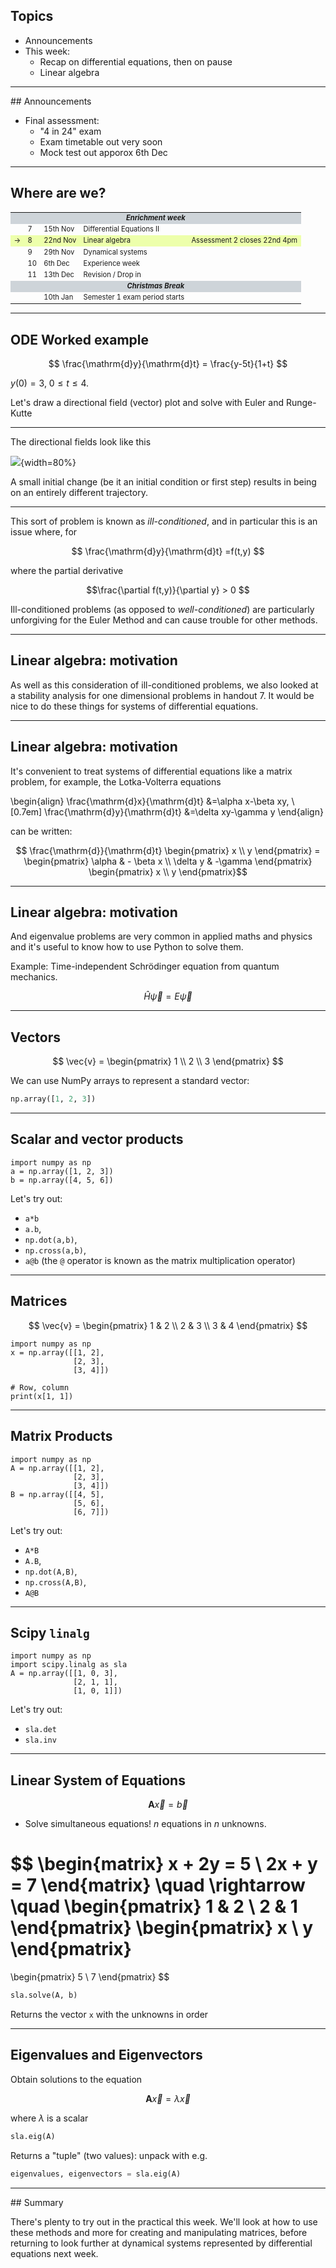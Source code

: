 
## Topics

 * Announcements
 * This week:
	* Recap on differential equations, then on pause
	* Linear algebra

---

## Announcements

* Final assessment:
	* "4 in 24" exam
	* Exam timetable out very soon
	* Mock test out apporox 6th Dec

---

## Where are we?


<table class="table" style="font-size: 0.8em;">
    <tbody>
        <tr >
            <td style="background-color: #ced4d9; text-align: center;" colspan="5"><em><strong>Enrichment week</strong></em></td>
        </tr>
        <tr>
          <td></td>
            <td>7</td>
            <td>15th Nov</td>
            <td>Differential Equations II</td>
            <td></td>
        </tr>
        <tr  style="background-color: #edffab;">
            <td>→</td>
          <td>8</td>
          <td>22nd Nov</td>
            <td>Linear algebra</td>
            <td>Assessment 2 closes 22nd 4pm</td>
        </tr>
        <tr >
            <td></td>
          <td>9</td>
          <td>29th Nov</td>
            <td>Dynamical systems</td>
            <td></td>
        </tr>
        <tr >
            <td></td>
          <td>10</td>
          <td>6th Dec</td>
            <td>Experience week</td>
            <td></td>
        </tr>
        <tr >
            <td></td>
          <td>11</td>
          <td>13th Dec</td>
            <td>Revision / Drop in</td>
            <td></td>
        </tr>
        <tr >
            <td style="background-color: #ced4d9; text-align: center;" colspan="5"><em><strong>Christmas Break</strong></em></td>
        </tr>
        <tr >
            <td></td>
          <td></td>
          <td>10th Jan</td>
            <td>Semester 1 exam period starts</td>
            <td></td>
        </tr>
    </tbody>
</table>

---

## ODE Worked example 

$$ \frac{\mathrm{d}y}{\mathrm{d}t} = \frac{y-5t}{1+t} $$

$y(0) = 3$, $0 \le t \le 4$.

Let's draw a directional field (vector) plot and solve with Euler and Runge-Kutte

---

The directional fields look like this

![](/static/images/week8/illconditioned.png){width=80%}

A small initial change (be it an initial condition or first step) results in being on an entirely different trajectory. 


---

This sort of problem is known as *ill-conditioned*, and in particular this is an issue where, for 

$$ \frac{\mathrm{d}y}{\mathrm{d}t} =f(t,y) $$

where the partial derivative

$$\frac{\partial f(t,y)}{\partial y} > 0 $$

Ill-conditioned problems (as opposed to *well-conditioned*) are particularly unforgiving for the Euler Method and can cause trouble for other methods.

---

## Linear algebra: motivation

As well as this consideration of ill-conditioned problems, we also looked at a stability analysis for one dimensional problems in handout 7. It would be nice to do these things for systems of differential equations.


--- 

## Linear algebra: motivation


It's convenient to treat systems of differential equations like a matrix problem, for example, the Lotka-Volterra equations 

\begin{align}
\frac{\mathrm{d}x}{\mathrm{d}t} &=\alpha x-\beta xy, \\[0.7em] 
\frac{\mathrm{d}y}{\mathrm{d}t} &=\delta xy-\gamma y
\end{align}

can be written:

$$ \frac{\mathrm{d}}{\mathrm{d}t} \begin{pmatrix} x \\ y \end{pmatrix} = \begin{pmatrix} \alpha  & - \beta x \\ \delta y & -\gamma \end{pmatrix} \begin{pmatrix} x \\ y \end{pmatrix}$$


---

## Linear algebra: motivation


And eigenvalue problems are very common in applied maths and physics and it's useful to know how to use Python to solve them.

Example: Time-independent Schrödinger equation from quantum mechanics.

$$ \hat{H}\vec{\psi} = E\vec{\psi} $$


---

## Vectors


$$ 
\vec{v} = \begin{pmatrix} 1 \\ 2 \\ 3 \end{pmatrix}
$$

We can use NumPy arrays to represent a standard vector:

```python
np.array([1, 2, 3])
```

---

## Scalar and vector products

```runnable lang="python"
import numpy as np
a = np.array([1, 2, 3])
b = np.array([4, 5, 6])
```

Let's try out:

* `a*b` 
* `a.b`, 
* `np.dot(a,b)`, 
* `np.cross(a,b)`, 
* `a@b` (the `@` operator is known as the matrix multiplication operator)


--- 

## Matrices

$$ 
\vec{v} = \begin{pmatrix} 1 & 2 \\ 2 & 3 \\ 3 & 4 \end{pmatrix}
$$


```runnable lang="python"
import numpy as np
x = np.array([[1, 2],
              [2, 3],
              [3, 4]])

# Row, column
print(x[1, 1])
```

---

## Matrix Products

```runnable lang="python"
import numpy as np
A = np.array([[1, 2],
              [2, 3],
              [3, 4]])
B = np.array([[4, 5],
              [5, 6],
              [6, 7]])
```

Let's try out:

* `A*B` 
* `A.B`, 
* `np.dot(A,B)`, 
* `np.cross(A,B)`, 
* `A@B`


---

## Scipy `linalg`

```runnable lang="python"
import numpy as np
import scipy.linalg as sla
A = np.array([[1, 0, 3],
              [2, 1, 1],
              [1, 0, 1]])
```

Let's try out:

* `sla.det`
* `sla.inv`

---

## Linear System of Equations

$$ \mathbf{A}\vec{x} = \vec{b} $$

* Solve simultaneous equations! $n$ equations in $n$ unknowns.

$$
\begin{matrix}
x + 2y = 5 \\
2x + y = 7
\end{matrix} \quad \rightarrow \quad
\begin{pmatrix}
1 & 2 \\ 2 & 1
\end{pmatrix}
\begin{pmatrix}
x \\ y
\end{pmatrix}
=
\begin{pmatrix}
5 \\ 7
\end{pmatrix}
$$

```python
sla.solve(A, b)
```

Returns the vector `x` with the unknowns in order

---

## Eigenvalues and Eigenvectors

Obtain solutions to the equation

$$ \mathbf{A}\vec{x} = \lambda\vec{x} $$

where $\lambda$ is a scalar

```python
sla.eig(A)
```

Returns a "tuple" (two values): unpack with e.g.

```python
eigenvalues, eigenvectors = sla.eig(A)
```


---

## Summary

There's plenty to try out in the practical this week. We'll look at how to use these methods and more for creating and manipulating matrices, before returning to look further at dynamical systems represented by differential equations next week.
